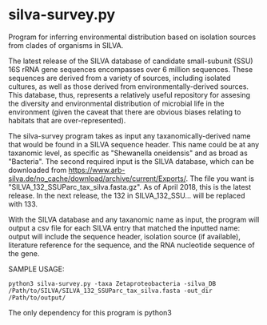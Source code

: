 # silva-survey.py
Program for inferring environmental distribution based on isolation sources from clades of organisms in SILVA.

The latest release of the SILVA database of candidate small-subunit (SSU) 16S rRNA gene sequences encompasses over 6 million sequences. These sequences are derived from a variety of sources, including isolated cultures, as well as those derived from environmentally-derived sources. This database, thus, represents a relatively useful repository for assesing the diversity and environmental distribution of microbial life in the environment (given the caveat that there are obvious biases relating to habitats that are over-represented).

The silva-survey program takes as input any taxanomically-derived name that would be found in a SILVA sequence header. This name could be at any taxanomic level, as specific as "Shewanella oneidensis" and as broad as "Bacteria". The second required input is the SILVA database, which can be downloaded from https://www.arb-silva.de/no_cache/download/archive/current/Exports/. The file you want is "SILVA_132_SSUParc_tax_silva.fasta.gz". As of April 2018, this is the latest release. In the next release, the 132 in SILVA_132_SSU... will be replaced with 133.


With the SILVA database and any taxanomic name as input, the program will output a csv file for each SILVA entry that matched the inputted name: output will include the sequence header, isolation source (if available), literature reference for the sequence, and the RNA nucleotide sequence of the gene.

SAMPLE USAGE:

    python3 silva-survey.py -taxa Zetaproteobacteria -silva_DB /Path/to/SILVA/SILVA_132_SSUParc_tax_silva.fasta -out_dir /Path/to/output/


The only dependency for this program is python3
